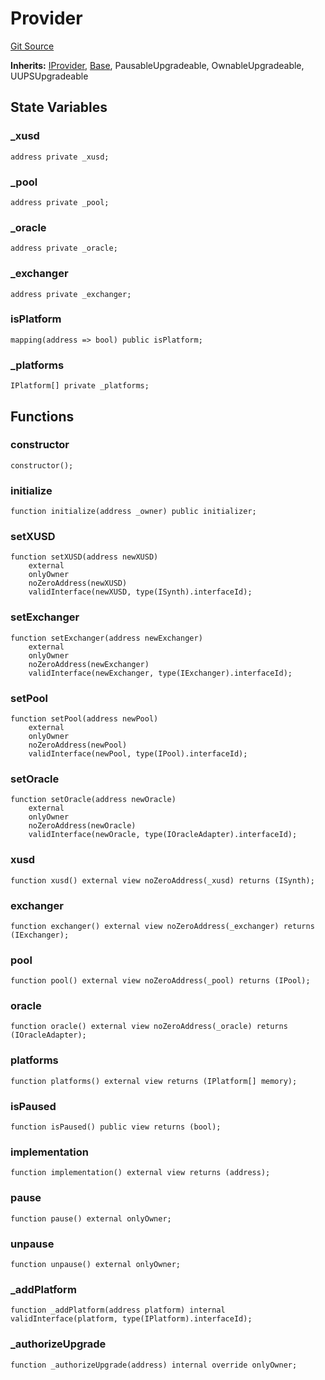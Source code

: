 # Provider

[Git Source](https://dapp-devs.com/ssh://git@git.2222/lumos-labs/xassets/contracts/synths-contracts/blob/969beda74f0f892980053e9edc62c163df24916a/src/periphery/Provider.sol)

**Inherits:**
[IProvider](/src/interface/IProvider.sol/interface.IProvider.md), [Base](/src/common/_Base.sol/abstract.Base.md), PausableUpgradeable, OwnableUpgradeable, UUPSUpgradeable

## State Variables

### \_xusd

```solidity
address private _xusd;
```

### \_pool

```solidity
address private _pool;
```

### \_oracle

```solidity
address private _oracle;
```

### \_exchanger

```solidity
address private _exchanger;
```

### isPlatform

```solidity
mapping(address => bool) public isPlatform;
```

### \_platforms

```solidity
IPlatform[] private _platforms;
```

## Functions

### constructor

```solidity
constructor();
```

### initialize

```solidity
function initialize(address _owner) public initializer;
```

### setXUSD

```solidity
function setXUSD(address newXUSD)
    external
    onlyOwner
    noZeroAddress(newXUSD)
    validInterface(newXUSD, type(ISynth).interfaceId);
```

### setExchanger

```solidity
function setExchanger(address newExchanger)
    external
    onlyOwner
    noZeroAddress(newExchanger)
    validInterface(newExchanger, type(IExchanger).interfaceId);
```

### setPool

```solidity
function setPool(address newPool)
    external
    onlyOwner
    noZeroAddress(newPool)
    validInterface(newPool, type(IPool).interfaceId);
```

### setOracle

```solidity
function setOracle(address newOracle)
    external
    onlyOwner
    noZeroAddress(newOracle)
    validInterface(newOracle, type(IOracleAdapter).interfaceId);
```

### xusd

```solidity
function xusd() external view noZeroAddress(_xusd) returns (ISynth);
```

### exchanger

```solidity
function exchanger() external view noZeroAddress(_exchanger) returns (IExchanger);
```

### pool

```solidity
function pool() external view noZeroAddress(_pool) returns (IPool);
```

### oracle

```solidity
function oracle() external view noZeroAddress(_oracle) returns (IOracleAdapter);
```

### platforms

```solidity
function platforms() external view returns (IPlatform[] memory);
```

### isPaused

```solidity
function isPaused() public view returns (bool);
```

### implementation

```solidity
function implementation() external view returns (address);
```

### pause

```solidity
function pause() external onlyOwner;
```

### unpause

```solidity
function unpause() external onlyOwner;
```

### \_addPlatform

```solidity
function _addPlatform(address platform) internal validInterface(platform, type(IPlatform).interfaceId);
```

### \_authorizeUpgrade

```solidity
function _authorizeUpgrade(address) internal override onlyOwner;
```
